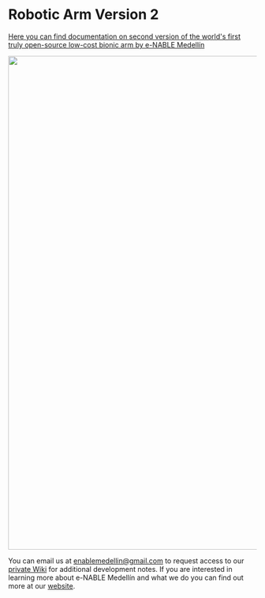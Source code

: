 # Robotic Arm Version 2

[Here you can find documentation on second version of the world's first truly open-source low-cost bionic arm by e-NABLE Medellín](https://github.com/enable-medellin/RoboticArmV2/wiki)

<img src =  "https://github.com/enable-medellin/RoboticArmV2/blob/master/wiki_images/roboticArmV2.jpg" width = "1000">

You can email us at enablemedellin@gmail.com to request access to our [private Wiki](https://github.com/enable-medellin/robotic-arm/wiki) for additional development notes. If you are interested in learning more about e-NABLE Medellín and what we do you can find out more at our [website](https://e-nablemedellin.com/en/home/).
